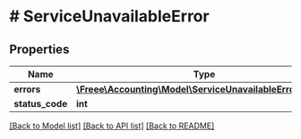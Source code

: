 # # ServiceUnavailableError

## Properties

Name | Type | Description | Notes
------------ | ------------- | ------------- | -------------
**errors** | [**\Freee\Accounting\Model\ServiceUnavailableErrorErrors[]**](ServiceUnavailableErrorErrors.md) |  | 
**status_code** | **int** |  | 

[[Back to Model list]](../../README.md#documentation-for-models) [[Back to API list]](../../README.md#documentation-for-api-endpoints) [[Back to README]](../../README.md)



